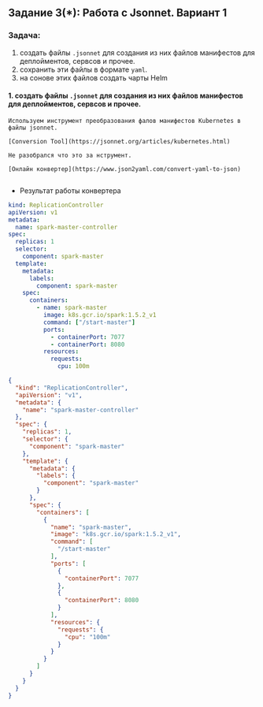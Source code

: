 ## Задание 3(*): Работа с Jsonnet. Вариант 1

### Задача: 
1. создать файлы `.jsonnet` для создания из них файлов манифестов для деплойментов, сервсов и прочее. 
2. сохранить эти файлы в формате `yaml`. 
3. на сонове этих файлов создать чарты Helm

#### 1. создать файлы `.jsonnet` для создания из них файлов манифестов для деплойментов, сервсов и прочее.

```
Используем инструмент преобразования фалов манифестов Kubernetes в файлы jsonnet.

[Conversion Tool](https://jsonnet.org/articles/kubernetes.html)

Не разобрался что это за нструмент.

[Онлайн конвертер](https://www.json2yaml.com/convert-yaml-to-json)


```

* Результат работы конвертера
```yml
kind: ReplicationController
apiVersion: v1
metadata:
  name: spark-master-controller
spec:
  replicas: 1
  selector:
    component: spark-master
  template:
    metadata:
      labels:
        component: spark-master
    spec:
      containers:
        - name: spark-master
          image: k8s.gcr.io/spark:1.5.2_v1
          command: ["/start-master"]
          ports:
            - containerPort: 7077
            - containerPort: 8080
          resources:
            requests:
              cpu: 100m
```

```json
{
  "kind": "ReplicationController",
  "apiVersion": "v1",
  "metadata": {
    "name": "spark-master-controller"
  },
  "spec": {
    "replicas": 1,
    "selector": {
      "component": "spark-master"
    },
    "template": {
      "metadata": {
        "labels": {
          "component": "spark-master"
        }
      },
      "spec": {
        "containers": [
          {
            "name": "spark-master",
            "image": "k8s.gcr.io/spark:1.5.2_v1",
            "command": [
              "/start-master"
            ],
            "ports": [
              {
                "containerPort": 7077
              },
              {
                "containerPort": 8080
              }
            ],
            "resources": {
              "requests": {
                "cpu": "100m"
              }
            }
          }
        ]
      }
    }
  }
}

```
